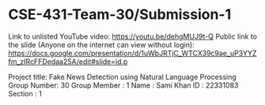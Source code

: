 # CSE-431-Team-30/Submission-1
Link to unlisted YouTube video:
https://youtu.be/dehgMUJ9t-Q
Public link to the slide (Anyone on the internet can view without login):
https://docs.google.com/presentation/d/1uWbJRTjC_WTCX39c9ae_uP3YYZfm_zIRcFFDedaa25A/edit#slide=id.p

Project title:
Fake News Detection using Natural Language Processing
Group Number: 30
Group Member : 1 
Name : Sami Khan
ID : 22331083
Section : 1
